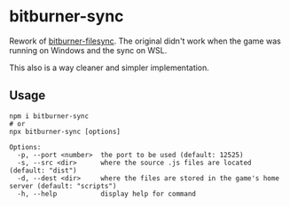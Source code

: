 # bitburner-sync

Rework of [bitburner-filesync](https://github.com/bitburner-official/bitburner-filesync). The original didn't work when the game was running on Windows and the sync on WSL.

This also is a way cleaner and simpler implementation.

## Usage

```
npm i bitburner-sync
# or
npx bitburner-sync [options]
```

```
Options:
  -p, --port <number>  the port to be used (default: 12525)
  -s, --src <dir>      where the source .js files are located (default: "dist")
  -d, --dest <dir>     where the files are stored in the game's home server (default: "scripts")
  -h, --help           display help for command
```
